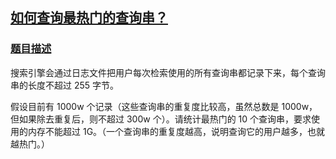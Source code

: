 ## [如何查询最热门的查询串？](https://doocs.gitee.io/advanced-java/#/./docs/big-data/find-hotest-query-string?id=如何查询最热门的查询串？)

### [题目描述](https://doocs.gitee.io/advanced-java/#/./docs/big-data/find-hotest-query-string?id=题目描述)

搜索引擎会通过日志文件把用户每次检索使用的所有查询串都记录下来，每个查询串的长度不超过 255 字节。

假设目前有 1000w 个记录（这些查询串的重复度比较高，虽然总数是 1000w，但如果除去重复后，则不超过 300w 个）。请统计最热门的 10 个查询串，要求使用的内存不能超过 1G。（一个查询串的重复度越高，说明查询它的用户越多，也就越热门。）